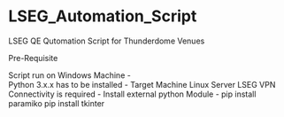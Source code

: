 # LSEG_Automation_Script
LSEG QE Qutomation Script for Thunderdome Venues 


Pre-Requisite 

Script run on Windows Machine -  
Python 3.x.x has to be installed -
Target Machine Linux Server 
LSEG VPN Connectivity is required - 
Install external python Module - 
       pip install paramiko
       pip install tkinter 
       
